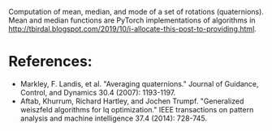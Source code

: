 Computation of mean, median, and mode of a set of rotations (quaternions). Mean and median functions are PyTorch implementations of algorithms in http://tbirdal.blogspot.com/2019/10/i-allocate-this-post-to-providing.html.

# References:
* Markley, F. Landis, et al. "Averaging quaternions." Journal of Guidance, Control, and Dynamics 30.4 (2007): 1193-1197.
* Aftab, Khurrum, Richard Hartley, and Jochen Trumpf. "Generalized weiszfeld algorithms for lq optimization." IEEE transactions on pattern analysis and machine intelligence 37.4 (2014): 728-745.

